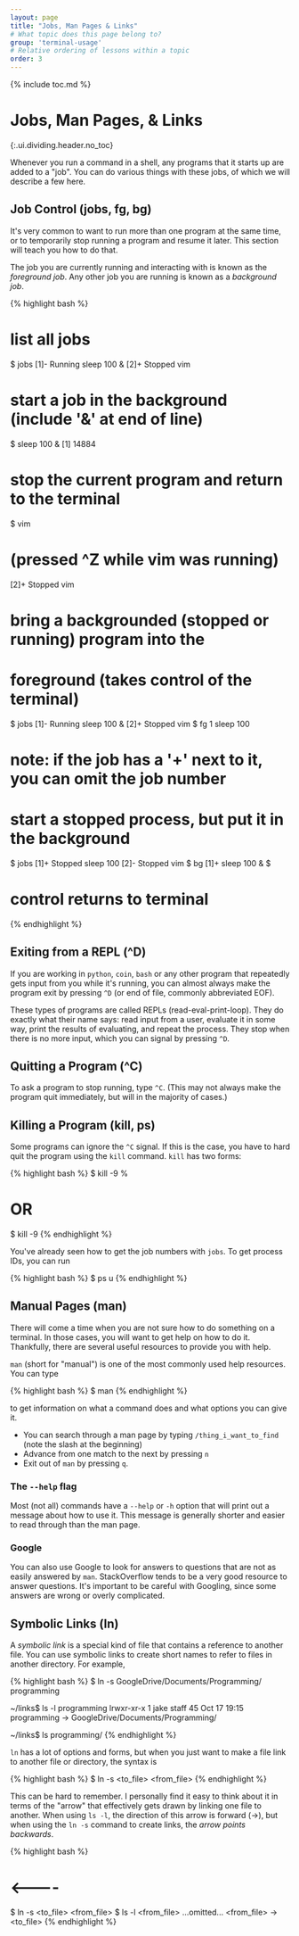 ```yaml
---
layout: page
title: "Jobs, Man Pages & Links"
# What topic does this page belong to?
group: 'terminal-usage'
# Relative ordering of lessons within a topic
order: 3
---
```



{% include toc.md %}

# Jobs, Man Pages, & Links
{:.ui.dividing.header.no_toc}

Whenever you run a command in a shell, any programs that it starts up are added
to a "job". You can do various things with these jobs, of which we will describe a
few here.

## Job Control (jobs, fg, bg)

It's very common to want to run more than one program at the same time, or to
temporarily stop running a program and resume it later. This section will teach
you how to do that.

The job you are currently running and interacting with is known as the
_foreground job_. Any other job you are running is known as a _background
job_.

{% highlight bash %}
# list all jobs
$ jobs
[1]-  Running                 sleep 100 &
[2]+  Stopped                 vim

# start a job in the background (include '&' at end of line)
$ sleep 100 &
[1] 14884

# stop the current program and return to the terminal
$ vim
# (pressed ^Z while vim was running)
[2]+  Stopped                 vim

# bring a backgrounded (stopped or running) program into the
# foreground (takes control of the terminal)
$ jobs
[1]-  Running                 sleep 100 &
[2]+  Stopped                 vim
$ fg 1
sleep 100
# note: if the job has a '+' next to it, you can omit the job number

# start a stopped process, but put it in the background
$ jobs
[1]+  Stopped                 sleep 100
[2]-  Stopped                 vim
$ bg
[1]+ sleep 100 &
$
# control returns to terminal
{% endhighlight %}

## Exiting from a REPL (^D)

If you are working in `python`, `coin`, `bash` or any other program that
repeatedly gets input from you while it's running, you can almost always make
the program exit by pressing `^D` (or end of file, commonly abbreviated EOF).

These types of programs are called REPLs (read-eval-print-loop). They do exactly
what their name says: read input from a user, evaluate it in some way, print the
results of evaluating, and repeat the process. They stop when there is no more
input, which you can signal by pressing `^D`.

## Quitting a Program (^C)

To ask a program to stop running, type `^C`. (This may not always make
the program quit immediately, but will in the majority of cases.)

## Killing a Program (kill, ps)

Some programs can ignore the `^C` signal. If this is the case, you have to hard
quit the program using the `kill` command. `kill` has two forms:

{% highlight bash %}
$ kill -9 %<job number>
# OR
$ kill -9 <process id>
{% endhighlight %}

You've already seen how to get the job numbers with `jobs`. To get process IDs,
you can run

{% highlight bash %}
$ ps u
{% endhighlight %}

## Manual Pages (man)

There will come a time when you are not sure how to do something on a terminal.
In those cases, you will want to get help on how to do it. Thankfully, there are
several useful resources to provide you with help.

`man` (short for "manual") is one of the most commonly used help resources. You
can type

{% highlight bash %}
$ man <command>
{% endhighlight %}

to get information on what a command does and what options you can give it.

- You can search through a man page by typing `/thing_i_want_to_find` (note the
slash at the beginning)
- Advance from one match to the next by pressing `n`
- Exit out of `man` by pressing `q`.

### The `--help` flag

Most (not all) commands have a `--help` or `-h` option that will print
out a message about how to use it. This message is generally shorter and
easier to read through than the man page.

### Google

You can also use Google to look for answers to questions that are not as easily
answered by `man`. StackOverflow tends to be a very good resource to answer
questions. It's important to be careful with Googling, since some answers are
wrong or overly complicated.

## Symbolic Links (ln)

A _symbolic link_ is a special kind of file that contains a reference to another
file. You can use symbolic links to create short names to refer to files in
another directory. For example,

{% highlight bash %}
$ ln -s GoogleDrive/Documents/Programming/ programming

~/links$ ls -l programming
lrwxr-xr-x 1 jake staff 45 Oct 17 19:15 programming -> GoogleDrive/Documents/Programming/

~/links$ ls
programming/
{% endhighlight %}

`ln` has a lot of options and forms, but when you just want to make a file link
to another file or directory, the syntax is

{% highlight bash %}
$ ln -s <to_file> <from_file>
{% endhighlight %}

This can be hard to remember. I personally find it easy to think about it in
terms of the "arrow" that effectively gets drawn by linking one file to another.
When using `ls -l`, the direction of this arrow is forward (->), but when using
the `ln -s` command to create links, the _arrow points backwards_.

{% highlight bash %}
#              <----
$ ln -s <to_file> <from_file>
$ ls -l <from_file>
...omitted... <from_file> -> <to_file>
{% endhighlight %}

